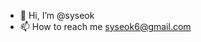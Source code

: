 - 👋 Hi, I’m @syseok
- 📫 How to reach me syseok6@gmail.com

<!---
syseok/syseok is a ✨ special ✨ repository because its `README.md` (this file) appears on your GitHub profile.
You can click the Preview link to take a look at your changes.
--->

